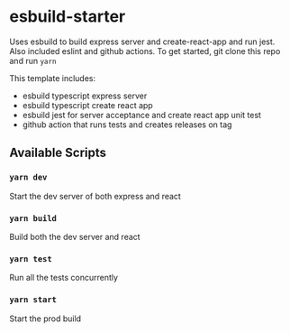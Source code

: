 # esbuild-starter

Uses esbuild to build express server and create-react-app and run jest. Also included eslint and github actions. To get started, git clone this repo and run `yarn`

This template includes:

- esbuild typescript express server
- esbuild typescript create react app
- esbuild jest for server acceptance and create react app unit test
- github action that runs tests and creates releases on tag

## Available Scripts

### `yarn dev`

Start the dev server of both express and react

### `yarn build`

Build both the dev server and react

### `yarn test`

Run all the tests concurrently

### `yarn start`

Start the prod build
